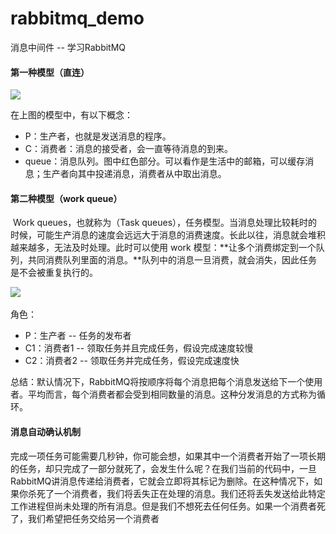 # rabbitmq_demo
消息中间件 -- 学习RabbitMQ

#### 第一种模型（直连）

<img src="https://www.rabbitmq.com/img/tutorials/python-one-overall.png"/>

在上图的模型中，有以下概念：

- P：生产者，也就是发送消息的程序。
- C：消费者：消息的接受者，会一直等待消息的到来。
- queue：消息队列。图中红色部分。可以看作是生活中的邮箱，可以缓存消息；生产者向其中投递消息，消费者从中取出消息。



#### 第二种模型（work queue）

​	Work queues，也就称为（Task queues），任务模型。当消息处理比较耗时的时候，可能生产消息的速度会远远大于消息的消费速度。长此以往，消息就会堆积越来越多，无法及时处理。此时可以使用 work 模型：**让多个消费绑定到一个队列，共同消费队列里面的消息。**队列中的消息一旦消费，就会消失，因此任务是不会被重复执行的。

​	                         <img src="https://www.rabbitmq.com/img/tutorials/python-two.png"  />

角色：

- P：生产者 -- 任务的发布者
- C1：消费者1 -- 领取任务并且完成任务，假设完成速度较慢
- C2：消费者2 -- 领取任务并完成任务，假设完成速度快

总结：默认情况下，RabbitMQ将按顺序将每个消息把每个消息发送给下一个使用者。平均而言，每个消费者都会受到相同数量的消息。这种分发消息的方式称为循环。

#### 消息自动确认机制

​	完成一项任务可能需要几秒钟，你可能会想，如果其中一个消费者开始了一项长期的任务，却只完成了一部分就死了，会发生什么呢？在我们当前的代码中，一旦RabbitMQ讲消息传递给消费者，它就会立即将其标记为删除。在这种情况下，如果你杀死了一个消费者，我们将丢失正在处理的消息。我们还将丢失发送给此特定工作进程但尚未处理的所有消息。但是我们不想死去任何任务。如果一个消费者死了，我们希望把任务交给另一个消费者